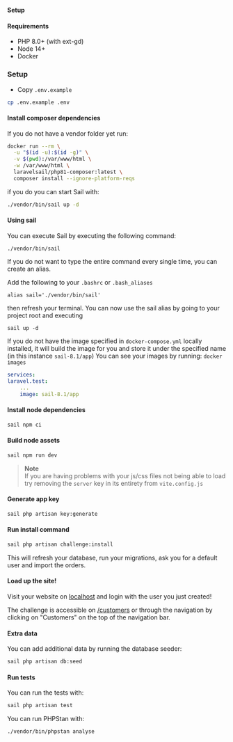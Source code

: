 **Setup**

#### Requirements
- PHP 8.0+ (with ext-gd)
- Node 14+
- Docker

### Setup
- Copy `.env.example`
```bash
cp .env.example .env
```

#### Install composer dependencies

If you do not have a vendor folder yet run:
```bash
docker run --rm \
  -u "$(id -u):$(id -g)" \
  -v $(pwd):/var/www/html \
  -w /var/www/html \
  laravelsail/php81-composer:latest \
  composer install --ignore-platform-reqs
```
if you do you can start Sail with:
```bash
./vendor/bin/sail up -d
```

#### Using sail
You can execute Sail by executing the following command:

`./vendor/bin/sail`

If you do not want to type the entire command every single time, you can create an alias.

Add the following to your `.bashrc` or `.bash_aliases`

`alias sail='./vendor/bin/sail'`

then refresh your terminal. You can now use the sail alias by going to 
your project root and executing 

`sail up -d`

If you do not have the image specified in `docker-compose.yml` locally installed, it will build the image 
for you and store it under the specified name (in this instance `sail-8.1/app`)
You can see your images by running: `docker images`
```yml
services:
laravel.test:
    ...
    image: sail-8.1/app
```


#### Install node dependencies
```bash
sail npm ci
```

#### Build node assets
```bash
sail npm run dev
```
> **Note** <br>
> If you are having problems with your js/css files not being able to load
> try removing the `server` key in its entirety from `vite.config.js`

#### Generate app key
```bash
sail php artisan key:generate
```

#### Run install command
```bash
sail php artisan challenge:install
```
This will refresh your database, run your migrations, ask you for a default user and import the orders.

#### Load up the site!

Visit your website on [localhost](http://localhost)
and login with the user you just created!

The challenge is accessible on [/customers](http://localhost/customers) or through the navigation by clicking on "Customers" on the top of the navigation bar.

#### Extra data
You can add additional data by running the database seeder:
```bash
sail php artisan db:seed
```

#### Run tests
You can run the tests with:
```bash
sail php artisan test
```

You can run PHPStan with:
```bash
./vendor/bin/phpstan analyse
```

